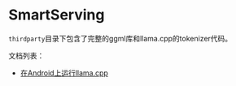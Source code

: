 # SmartServing

`thirdparty`目录下包含了完整的ggml库和llama.cpp的tokenizer代码。

文档列表：

- [在Android上运行llama.cpp](docs/llama_cpp_on_android.md)
